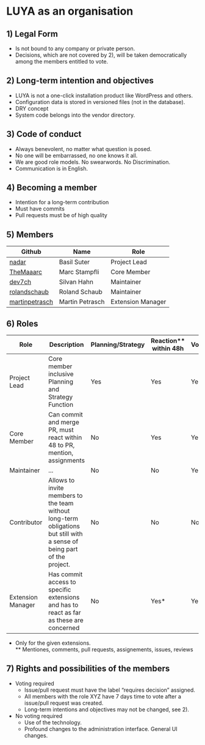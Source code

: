 # LUYA as an organisation

## 1) Legal Form

+ Is not bound to any company or private person.
+ Decisions, which are not covered by 2), will be taken democratically among the members entitled to vote.

## 2) Long-term intention and objectives

+ LUYA is not a one-click installation product like WordPress and others.
+ Configuration data is stored in versioned files (not in the database).
+ DRY concept
+ System code belongs into the vendor directory.

## 3) Code of conduct

+ Always benevolent, no matter what question is posed.
+ No one will be embarrassed, no one knows it all.
+ We are good role models. No swearwords. No Discrimination.
+ Communication is in English.

## 4) Becoming a member

+ Intention for a long-term contribution
+ Must have commits
+ Pull requests must be of high quality

## 5) Members

|Github|Name|Role
|------|----|----
|[nadar](https://github.com/nadar)|Basil Suter|Project Lead
|[TheMaaarc](https://github.com/TheMaaarc)|Marc Stampfli|Core Member
|[dev7ch](https://github.com/dev7ch)|Silvan Hahn|Maintainer
|[rolandschaub](https://github.com/rolandschaub)|Roland Schaub|Maintainer
|[martinpetrasch](https://github.com/martinpetrasch)|Martin Petrasch|Extension Manager

## 6) Roles

|Role|Description|Planning/Strategy|Reaction** within 48h|Voting|Commit Access/PR
|-----|------------|----------------|--------------|------|----------------
|Project Lead|Core member inclusive Planning and Strategy Function|Yes|Yes|Yes|Yes
|Core Member|Can commit and merge PR, must react within 48 to PR, mention, assignments|No|Yes|Yes|Yes
|Maintainer| ... |No|No|Yes|No
|Contributor|Allows to invite members to the team without long-term obligations but still with a sense of being part of the project.|No|No|No|No
|Extension Manager|Has commit access to specific extensions and has to react as far as these are concerned|No|Yes*|Yes|Yes*

* Only for the given extensions.  
** Mentiones, comments, pull requests, assignements, issues, reviews

## 7) Rights and possibilities of the members

+ Voting required
  + Issue/pull request must have the label “requires decision” assigned.
  + All members with the role XYZ have 7 days time to vote after a issue/pull request was created.
  + Long-term intentions and objectives may not be changed, see 2).
+ No voting required
  + Use of the technology.
  + Profound changes to the administration interface. General UI changes.
